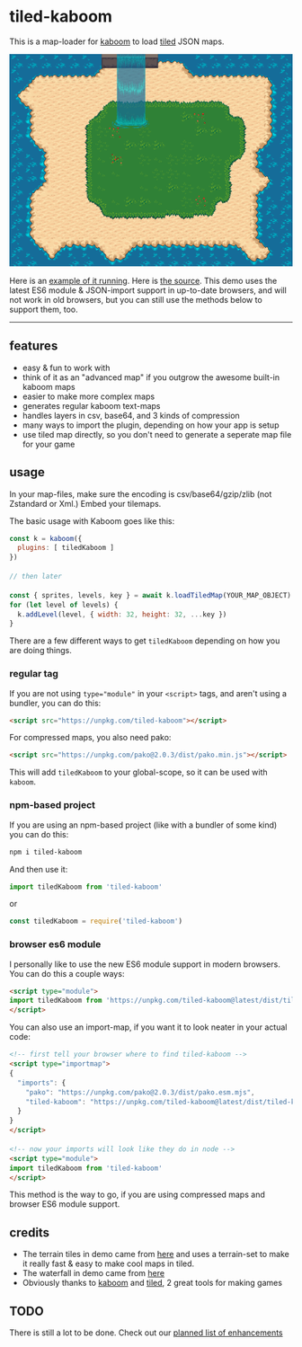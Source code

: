 # tiled-kaboom

This is a map-loader for [kaboom](https://kaboomjs.com/) to load [tiled](https://www.mapeditor.org/) JSON maps.

![screenshot](screenshot.png)


Here is an [example of it running](https://notnullgames.github.io/tiled-kaboom/). Here is [the source](https://github.com/konsumer/tiled-kaboom/blob/main/index.html). This demo uses the latest ES6 module & JSON-import support in up-to-date browsers, and will not work in old browsers, but you can still use the methods below to support them, too.

---


## features

- easy & fun to work with
- think of it as an "advanced map" if you outgrow the awesome built-in kaboom maps
- easier to make more complex maps
- generates regular kaboom text-maps
- handles layers in csv, base64, and 3 kinds of compression
- many ways to import the plugin, depending on how your app is setup
- use tiled map directly, so you don't need to generate a seperate map file for your game


## usage

In your map-files, make sure the encoding is csv/base64/gzip/zlib (not Zstandard or Xml.) Embed your tilemaps.


The basic usage with Kaboom goes like this:

```js
const k = kaboom({
  plugins: [ tiledKaboom ]
})

// then later

const { sprites, levels, key } = await k.loadTiledMap(YOUR_MAP_OBJECT)
for (let level of levels) {
  k.addLevel(level, { width: 32, height: 32, ...key })
}
```

There are a few different ways to get `tiledKaboom` depending on how you are doing things.


### regular tag

If you are not using `type="module"` in your `<script>` tags, and aren't using a bundler, you can do this:

```html
<script src="https://unpkg.com/tiled-kaboom"></script>
```

For compressed maps, you also need pako:

```html
<script src="https://unpkg.com/pako@2.0.3/dist/pako.min.js"></script>
```


This will add `tiledKaboom` to your global-scope, so it can be used with `kaboom`.


### npm-based project

If you are using an npm-based project (like with a bundler of some kind) you can do this:

```sh
npm i tiled-kaboom
```

And then use it:


```js
import tiledKaboom from 'tiled-kaboom'
```

or 

```js
const tiledKaboom = require('tiled-kaboom')
```

### browser es6 module

I personally like to use the new ES6 module support in modern browsers. You can do this a couple ways:

```html
<script type="module">
import tiledKaboom from 'https://unpkg.com/tiled-kaboom@latest/dist/tiled-kaboom.modern.js'
</script>
```

You can also use an import-map, if you want it to look neater in your actual code:

```html
<!-- first tell your browser where to find tiled-kaboom -->
<script type="importmap">
{
  "imports": {
    "pako": "https://unpkg.com/pako@2.0.3/dist/pako.esm.mjs",
    "tiled-kaboom": "https://unpkg.com/tiled-kaboom@latest/dist/tiled-kaboom.modern.js"
  }
}
</script>

<!-- now your imports will look like they do in node -->
<script type="module">
import tiledKaboom from 'tiled-kaboom'
</script>
```

This method is the way to go, if you are using compressed maps and browser ES6 module support.


## credits

- The terrain tiles in demo came from [here](https://opengameart.org/content/tiled-terrains) and uses a terrain-set to make it really fast & easy to make cool maps in tiled.
- The waterfall in demo came from [here](https://opengameart.org/content/lpc-animated-water-and-waterfalls)
- Obviously thanks to [kaboom](https://kaboomjs.com/) and [tiled](https://www.mapeditor.org/), 2 great tools for making games



## TODO

There is still a lot to be done. Check out our [planned list of enhancements](https://github.com/notnullgames/tiled-kaboom/labels/enhancement)
